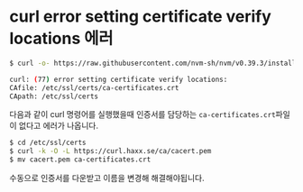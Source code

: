 # curl error setting certificate verify locations 에러

```bash
$ curl -o- https://raw.githubusercontent.com/nvm-sh/nvm/v0.39.3/install.sh | bash

curl: (77) error setting certificate verify locations:
CAfile: /etc/ssl/certs/ca-certificates.crt
CApath: /etc/ssl/certs
```

다음과 같이 curl 명령어를 실행했을때 인증서를 담당하는 `ca-certificates.crt`파일이 없다고 에러가 나옵니다.

```bash
$ cd /etc/ssl/certs
$ curl -k -O -L https://curl.haxx.se/ca/cacert.pem
$ mv cacert.pem ca-certificates.crt
```

수동으로 인증서를 다운받고 이름을 변경해 해결해야됩니다.